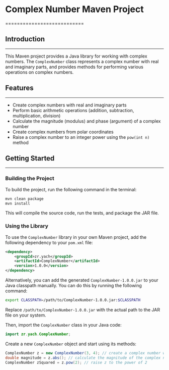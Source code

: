 # Complex Number Maven Project
===========================

## Introduction
---------------

This Maven project provides a Java library for working with complex numbers. The `ComplexNumber` class represents a complex number with real and imaginary parts, and provides methods for performing various operations on complex numbers.

## Features
---------------

* Create complex numbers with real and imaginary parts
* Perform basic arithmetic operations (addition, subtraction, multiplication, division)
* Calculate the magnitude (modulus) and phase (argument) of a complex number
* Create complex numbers from polar coordinates
* Raise a complex number to an integer power using the `pow(int n)` method

## Getting Started
---------------

### Building the Project

To build the project, run the following command in the terminal:

```bash
mvn clean package
mvn install
```

This will compile the source code, run the tests, and package the JAR file.

### Using the Library

To use the `ComplexNumber` library in your own Maven project, add the following dependency to your `pom.xml` file:
```xml
<dependency>
    <groupId>zr.yach</groupId>
    <artifactId>ComplexNumber</artifactId>
    <version>1.0.0</version>
</dependency>
```

Alternatively, you can add the generated `ComplexNumber-1.0.0.jar` to your Java classpath manually. 
You can do this by running the following command:
```bash
export CLASSPATH=/path/to/ComplexNumber-1.0.0.jar:$CLASSPATH
```

Replace `/path/to/ComplexNumber-1.0.0.jar` with the actual path to the JAR file on your system.

Then, import the `ComplexNumber` class in your Java code:
```java
import zr.yach.ComplexNumber;
```

Create a new `ComplexNumber` object and start using its methods:
```java
ComplexNumber z = new ComplexNumber(3, 4); // create a complex number with real part 3 and imaginary part 4
double magnitude = z.abs(); // calculate the magnitude of the complex number
ComplexNumber zSquared = z.pow(2); // raise z to the power of 2
```

